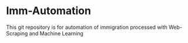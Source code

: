 # Imm-Automation
This git repository is for automation of immigration processed with Web-Scraping and Machine Learning

